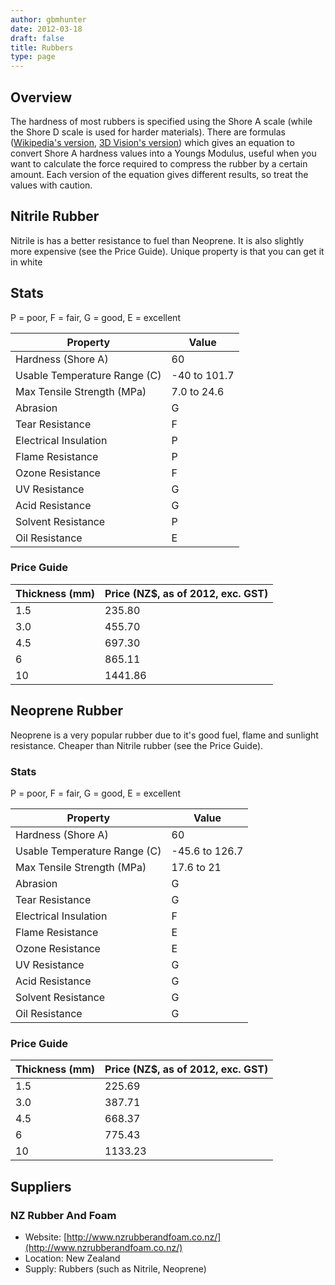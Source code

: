 ```yaml
---
author: gbmhunter
date: 2012-03-18
draft: false
title: Rubbers
type: page
---
```


## Overview

The hardness of most rubbers is specified using the Shore A scale (while the Shore D scale is used for harder materials). There are formulas ([Wikipedia's version](http://en.wikipedia.org/wiki/Shore_durometer), [3D Vision's  version](http://www.3dvision.com/wordpress/index.php/2011/07/14/convert-durometer-to-youngs-modulus/)) which gives an equation to convert Shore A hardness values into a Youngs Modulus, useful when you want to calculate the force required to compress the rubber by a certain amount. Each version of the equation gives different results, so treat the values with caution.

## Nitrile Rubber

Nitrile is has a better resistance to fuel than Neoprene. It is also slightly more expensive (see the Price Guide). Unique property is that you can get it in white

## Stats

P = poor, F = fair, G = good, E = excellent

<table>
  <thead>
    <tr>
      <th>Property</th>
      <th>Value</th>
    </tr>
  </thead>
<tbody >
<tr >
<td >Hardness (Shore A)
</td>

<td >60
</td>
</tr>
<tr >

<td >Usable Temperature Range (C)
</td>

<td >-40 to 101.7
</td>
</tr>
<tr >

<td >Max Tensile Strength (MPa)
</td>

<td >7.0 to 24.6
</td>
</tr>
<tr >

<td >Abrasion
</td>

<td >G
</td>
</tr>
<tr >

<td >Tear Resistance
</td>

<td >F
</td>
</tr>
<tr >

<td >Electrical Insulation
</td>

<td >P
</td>
</tr>
<tr >

<td >Flame Resistance
</td>

<td >P
</td>
</tr>
<tr >

<td >Ozone Resistance
</td>

<td >F
</td>
</tr>
<tr >

<td >UV Resistance
</td>

<td >G
</td>
</tr>
<tr >

<td >Acid Resistance
</td>

<td >G
</td>
</tr>
<tr >

<td >Solvent Resistance
</td>

<td >P
</td>
</tr>
<tr >

<td >Oil Resistance
</td>

<td >E
</td>
</tr>
</tbody>
</table>

### Price Guide

<table>
  <thead>
    <tr>
      <th>Thickness (mm)</th>
      <th>Price (NZ$, as of 2012, exc. GST)</th>
    </tr>
  </thead>
<tbody >
<tr >
<td >1.5
</td>

<td >235.80
</td>
</tr>
<tr >

<td >3.0
</td>

<td >455.70
</td>
</tr>
<tr >

<td >4.5
</td>

<td >697.30
</td>
</tr>
<tr >

<td >6
</td>

<td >865.11
</td>
</tr>
<tr >

<td >10
</td>

<td >1441.86
</td>
</tr>
</tbody>
</table>

## Neoprene Rubber

Neoprene is a very popular rubber due to it's good fuel, flame and sunlight resistance. Cheaper than Nitrile rubber (see the Price Guide).

### Stats

P = poor, F = fair, G = good, E = excellent

<table>
  <thead>
    <tr>
      <th>Property</th>
      <th>Value</th>
    </tr>
  </thead>
<tbody >
<tr >
<td >Hardness (Shore A)
</td>

<td >60
</td>
</tr>
<tr >

<td >Usable Temperature Range (C)
</td>

<td >-45.6 to 126.7
</td>
</tr>
<tr >

<td >Max Tensile Strength (MPa)
</td>

<td >17.6 to 21
</td>
</tr>
<tr >

<td >Abrasion
</td>

<td >G
</td>
</tr>
<tr >

<td >Tear Resistance
</td>

<td >G
</td>
</tr>
<tr >

<td >Electrical Insulation
</td>

<td >F
</td>
</tr>
<tr >

<td >Flame Resistance
</td>

<td >E
</td>
</tr>
<tr >

<td >Ozone Resistance
</td>

<td >E
</td>
</tr>
<tr >

<td >UV Resistance
</td>

<td >G
</td>
</tr>
<tr >

<td >Acid Resistance
</td>

<td >G
</td>
</tr>
<tr >

<td >Solvent Resistance
</td>

<td >G
</td>
</tr>
<tr >

<td >Oil Resistance
</td>

<td >G
</td>
</tr>
</tbody>
</table>

### Price Guide

<table>
  <thead>
    <tr>
      <th>Thickness (mm)</th>
      <th>Price (NZ$, as of 2012, exc. GST)</th>
    </tr>
  </thead>
<tbody >

<tr >
<td >1.5
</td>

<td >225.69
</td>
</tr>
<tr >

<td >3.0
</td>

<td >387.71
</td>
</tr>
<tr >

<td >4.5
</td>

<td >668.37
</td>
</tr>
<tr >

<td >6
</td>

<td >775.43
</td>
</tr>
<tr >

<td >10
</td>

<td >1133.23
</td>
</tr>
</tbody>
</table>

## Suppliers

### NZ Rubber And Foam

* Website: [http://www.nzrubberandfoam.co.nz/](http://www.nzrubberandfoam.co.nz/)
* Location: New Zealand
* Supply: Rubbers (such as Nitrile, Neoprene)

